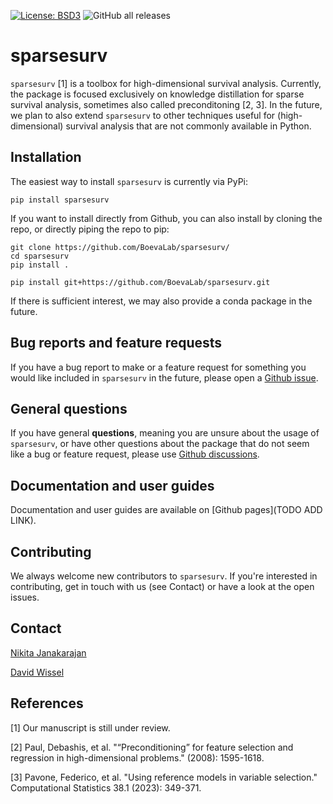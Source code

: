 [![License: BSD3](https://img.shields.io/badge/License-BSD_3--Clause-blue.svg)](https://opensource.org/licenses/BSD-3-Clause)
![GitHub all releases](https://img.shields.io/github/downloads/niklexical/sparsesurv/total)

# sparsesurv
`sparsesurv` [1] is a toolbox for high-dimensional survival analysis. Currently, the package is focused exclusively on knowledge distillation for sparse survival analysis, sometimes also called preconditoning [2, 3]. In the future, we plan to also extend `sparsesurv` to other techniques useful for (high-dimensional) survival analysis that are not commonly available in Python.

## Installation
The easiest way to install `sparsesurv` is currently via PyPi:

```
pip install sparsesurv
```

If you want to install directly from Github, you can also install by cloning the repo, or directly piping the repo to pip:

```
git clone https://github.com/BoevaLab/sparsesurv/
cd sparsesurv
pip install .
```

```
pip install git+https://github.com/BoevaLab/sparsesurv.git
```

If there is sufficient interest, we may also provide a conda package in the future.

## Bug reports and feature requests
If you have a bug report to make or a feature request for something you would like included in `sparsesurv` in the future, please open a [Github issue](https://github.com/BoevaLab/sparsesurv/issues).

## General questions
If you have general __questions__, meaning you are unsure about the usage of `sparsesurv`, or have other questions about the package that do not seem like a bug or feature request, please use [Github discussions](https://github.com/BoevaLab/sparsesurv/discussions/).

## Documentation and user guides
Documentation and user guides are available on [Github pages](TODO ADD LINK).

## Contributing
We always welcome new contributors to `sparsesurv`. If you're interested in contributing, get in touch with us (see Contact) or have a look at the open issues.

## Contact
[Nikita Janakarajan](jnikita@ethz.ch)

[David Wissel](dwissel@ethz.ch)

## References
[1] Our manuscript is still under review.

[2] Paul, Debashis, et al. "“Preconditioning” for feature selection and regression in high-dimensional problems." (2008): 1595-1618.

[3] Pavone, Federico, et al. "Using reference models in variable selection." Computational Statistics 38.1 (2023): 349-371.
